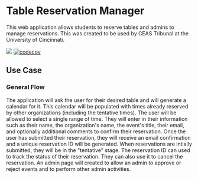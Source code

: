 # Table Reservation Manager
This web application allows students to reserve tables and admins to manage reservations. This was created to be used by CEAS Tribunal at the University of Cincinnati.

![](https://github.com/mihi-r/table-reservation-manager/workflows/Project%20CI/badge.svg)
[![codecov](https://codecov.io/gh/mihi-r/table-reservation-manager/branch/master/graph/badge.svg)](https://codecov.io/gh/mihi-r/table-reservation-manager)

## Use Case
### General Flow
The application will ask the user for their desired table and will generate a calendar for it. This calendar will be populated with times already reserved by other organizations (including the tentative times). The user will be allowed to select a single range of time. They will enter in their information such as their name, the organization's name, the event's title, their email, and optionally additional comments to confirm their reservation. Once the user has submitted their reservation, they will receive an email confirmation and a unique reservation ID will be generated. When reservations are intially submitted, they will be in the "tentative" stage. The reservation ID can used to track the status of their reservation. They can also use it to cancel the reservation. An admin page will created to allow an admin to approve or reject events and to perform other admin activities.
